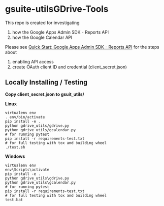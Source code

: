 # gsuite-utilsGDrive-Tools

This repo is created for investigating 

1. how the Google Apps Admin SDK - Reports API
2. how the Google Calendar API

Please see [Quick Start: Google Apps Admin SDK - Reports API](https://developers.google.com/admin-sdk/reports/v1/quickstart/python) for the steps about 

1. enabling API access
2. create OAuth client ID and credential (client_secret.json)

## Locally Installing / Testing 

**Copy client_secret.json to gsuit_utils/**

**Linux**

    virtualenv env
    . env/bin/activate
    pip install -e .
    python gdrive_utils/gdrive.py
    python gdrive_utils/gcalendar.py
    # for running pytest
    pip install -r requirements-test.txt
    # for full testing with tox and building wheel
    ./test.sh

**Windows**

    virtualenv env
    env\Scripts\activate
    pip install -e .
    python gdrive_utils\gdrive.py
    python gdrive_utils\gcalendar.py
    # for running pytest
    pip install -r requirements-test.txt
    # for full testing with tox and building wheel
    test.bat
